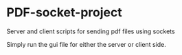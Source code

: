 # PDF-socket-project
Server and client scripts for sending pdf files using sockets


Simply run the gui file for either the server or client side. 
